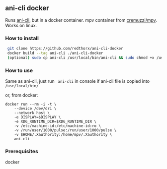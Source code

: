 ## ani-cli docker
 
 Runs [ani-cli](https://github.com/pystardust/ani-cli), but in a docker container. mpv container from [cremuzzi/mpv](https://github.com/cremuzzi/docker-mpv). Works on linux. 
 
 ### How to install
 
```sh
 git clone https://github.com/redthorx/ani-cli-docker
 docker build --tag ani-cli ./ani-cli-docker
 (optional) sudo cp ani-cli /usr/local/bin/ani-cli && sudo chmod +x /usr/local/bin/ani-cli

```

### How to use

Same as ani-cli, just run ``` ani-cli``` in console if ani-cli file is copied into ```/usr/local/bin/```

or, from docker:
```
docker run --rm -i -t \                    
    --device /dev/dri \
    --network host \
    -e DISPLAY=$DISPLAY \
    -e XDG_RUNTIME_DIR=$XDG_RUNTIME_DIR \
    -v /etc/machine-id:/etc/machine-id:ro \
    -v /run/user/1000/pulse:/run/user/1000/pulse \
    -v $HOME/.Xauthority:/home/mpv/.Xauthority \
    ani-cli
 ```
 
 ### Prerequisites
 docker
